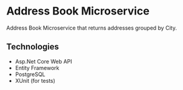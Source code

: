 # Address Book Microservice

Address Book Microservice that returns addresses grouped by City.

## Technologies
- Asp.Net Core Web API
- Entity Framework
- PostgreSQL
- XUnit (for tests)

